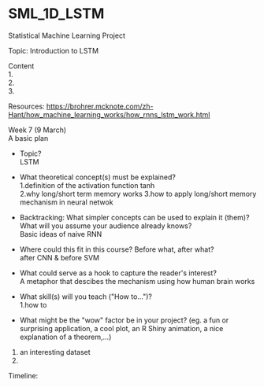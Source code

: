 # SML_1D_LSTM
Statistical Machine Learning Project  

Topic: Introduction to LSTM  

Content  
1.  
2.  
3.  
  
Resources: https://brohrer.mcknote.com/zh-Hant/how_machine_learning_works/how_rnns_lstm_work.html  

Week 7 (9 March)    
A basic plan

* Topic?  
  LSTM  
  
* What theoretical concept(s) must be explained?  
1.definition of the activation function tanh  
2.why long/short term memory works
3.how to apply long/short memory mechanism in neural netwok


* Backtracking: What simpler concepts can be used to explain it (them)? What will you assume your audience already knows?  
Basic ideas of naive RNN


* Where could this fit in this course? Before what, after what?   
after CNN & before SVM

* What could serve as a hook to capture the reader's interest?  
A metaphor that descibes the mechanism using how human brain works   


* What skill(s) will you teach ("How to...")?  
1.how to 

* What might be the "wow" factor be in your project? (eg. a fun or surprising application, a cool plot, an R Shiny animation, a nice explanation of a theorem,...)  
1. an interesting dataset
2. 

Timeline:  


